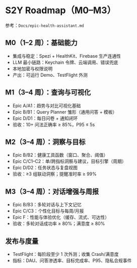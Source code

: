 # S2Y Roadmap（M0–M3）

参考：`Docs/epic-health-assistant.md`

## M0（1–2 周）：基础能力
- 集成与稳定：Spezi + HealthKit、Firebase 生产连通性
- LLM 最小链路：Keychain 令牌、云端调用、错误兜底
- 本地加密与权限说明
- 产出：可运行 Demo、TestFlight 外测

## M1（3–4 周）：查询与可视化
- Epic A/A1：趋势与对比可视化基础
- Epic B/B1：Query Planner 雏形（通用问答 + 模板）
- Epic D/D1：每日问卷 + 通知闭环
- 验收：10+ 问法正确率 ≥ 85%，P95 ≤ 5s

## M2（3–4 周）：洞察与目标
- Epic B/B2：健康工具函数（窗口、聚合、阈值）
- Epic C/C1–C2：单/跨指标洞察与建议，目标引擎（周期）
- Epic D/D2：任务状态与复盘视图
- 验收：≥3 组联动洞察；提醒准时率 ≥ 99%

## M3（3–4 周）：对话增强与周报
- Epic B/B3：多轮对话与上下文记忆
- Epic C/C3：个性化目标与每周/月报
- Epic F：性能与体验优化（缓存、流式、可达性）
- 验收：多轮对话成功率 ≥ 80%；满意度 ≥ 80%

## 发布与度量
- TestFlight：每阶段至少 1 次外测；收集 Crash/满意度
- 指标：DAU、问答渗透率、目标完成率、P95、隐私合规事件
